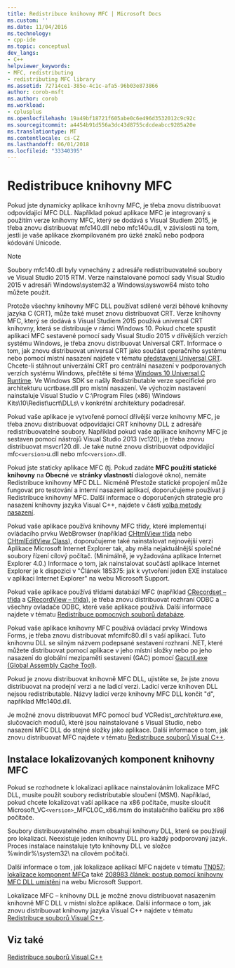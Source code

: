```yaml
---
title: Redistribuce knihovny MFC | Microsoft Docs
ms.custom: ''
ms.date: 11/04/2016
ms.technology:
- cpp-ide
ms.topic: conceptual
dev_langs:
- C++
helpviewer_keywords:
- MFC, redistributing
- redistributing MFC library
ms.assetid: 72714ce1-385e-4c1c-afa5-96b03e873866
author: corob-msft
ms.author: corob
ms.workload:
- cplusplus
ms.openlocfilehash: 19a49bf18721f605abe0c6e496d3532012c9c92c
ms.sourcegitcommit: a4454b91d556a3dc43d8755cdcdeabcc9285a20e
ms.translationtype: MT
ms.contentlocale: cs-CZ
ms.lasthandoff: 06/01/2018
ms.locfileid: "33340395"
---
```

# <a name="redistributing-the-mfc-library"></a>Redistribuce knihovny MFC
Pokud jste dynamicky aplikace knihovny MFC, je třeba znovu distribuovat odpovídající MFC DLL. Například pokud aplikace MFC je integrovaný s použitím verze knihovny MFC, který se dodává s Visual Studiem 2015, je třeba znovu distribuovat mfc140.dll nebo mfc140u.dll, v závislosti na tom, jestli je vaše aplikace zkompilovaném pro úzké znaků nebo podpora kódování Unicode.  
  
> [!NOTE]
>  Soubory mfc140.dll byly vynechány z adresáře redistribuovatelné soubory ve Visual Studio 2015 RTM. Verze nainstalované pomocí sady Visual Studio 2015 v adresáři Windows\system32 a Windows\syswow64 místo toho můžete použít.  
  
 Protože všechny knihovny MFC DLL používat sdílené verzi běhové knihovny jazyka C (CRT), může také muset znovu distribuovat CRT. Verze knihovny MFC, který se dodává s Visual Studiem 2015 používá universal CRT knihovny, která se distribuuje v rámci Windows 10. Pokud chcete spustit aplikaci MFC sestavené pomocí sady Visual Studio 2015 v dřívějších verzích systému Windows, je třeba znovu distribuovat Universal CRT. Informace o tom, jak znovu distribuovat universal CRT jako součást operačního systému nebo pomocí místní nasazení najdete v tématu [představení Universal CRT](http://go.microsoft.com/fwlink/p/?linkid=617977). Chcete-li stáhnout univerzální CRT pro centrální nasazení v podporovaných verzích systému Windows, přečtěte si téma [Windows 10 Universal C Runtime](http://go.microsoft.com/fwlink/p/?LinkId=619489). Ve Windows SDK se našly Redistributable verze specifické pro architekturu ucrtbase.dll pro místní nasazení. Ve výchozím nastavení nainstaluje Visual Studio v C:\Program Files (x86) \Windows Kits\10\Redist\ucrt\DLLs\ v konkrétní architektury podadresář.  
  
 Pokud vaše aplikace je vytvořené pomocí dřívější verze knihovny MFC, je třeba znovu distribuovat odpovídající CRT knihovny DLL z adresáře redistribuovatelné soubory. Například pokud vaše aplikace knihovny MFC je sestaven pomocí nástrojů Visual Studio 2013 (vc120), je třeba znovu distribuovat msvcr120.dll. Je také nutné znovu distribuovat odpovídající mfc`<version>`u.dll nebo mfc`<version>`.dll.  
  
 Pokud jste staticky aplikace MFC (tj. Pokud zadáte **MFC použití statické knihovny** na **Obecné** ve **stránky vlastností** dialogové okno), nemáte Redistribuce knihovny MFC DLL. Nicméně Přestože statické propojení může fungovat pro testování a interní nasazení aplikací, doporučujeme používat ji Redistribuce knihovny MFC. Další informace o doporučených strategie pro nasazení knihovny jazyka Visual C++, najdete v části [volba metody nasazení](../ide/choosing-a-deployment-method.md).  
  
 Pokud vaše aplikace používá knihovny MFC třídy, které implementují ovládacího prvku WebBrowser (například [CHtmlView třída](../mfc/reference/chtmlview-class.md) nebo [CHtmlEditView Class](../mfc/reference/chtmleditview-class.md)), doporučujeme také nainstalovat nejnovější verzi Aplikace Microsoft Internet Explorer tak, aby měla nejaktuálnější společné soubory řízení cílový počítač. (Minimálně, je vyžadována aplikace Internet Explorer 4.0.) Informace o tom, jak nainstalovat součástí aplikace Internet Explorer je k dispozici v "Článek 185375: jak k vytvoření jeden EXE instalace v aplikaci Internet Explorer" na webu Microsoft Support.  
  
 Pokud vaše aplikace používá třídami databází MFC (například [CRecordset – třída](../mfc/reference/crecordset-class.md) a [CRecordView – třída](../mfc/reference/crecordview-class.md)), je třeba znovu distribuovat rozhraní ODBC a všechny ovladače ODBC, které vaše aplikace používá. Další informace najdete v tématu [Redistribuce pomocných souborů databáze](../ide/redistributing-database-support-files.md).  
  
 Pokud vaše aplikace knihovny MFC používá ovládací prvky Windows Forms, je třeba znovu distribuovat mfcmifc80.dll s vaší aplikací. Tuto knihovnu DLL se silným názvem podepsané sestavení rozhraní .NET, které můžete distribuovat pomocí aplikace v jeho místní složky nebo po jeho nasazení do globální mezipaměti sestavení (GAC) pomocí [Gacutil.exe (Global Assembly Cache Tool)](/dotnet/framework/tools/gacutil-exe-gac-tool).  
  
 Pokud je znovu distribuovat knihovně MFC DLL, ujistěte se, že jste znovu distribuovat na prodejní verzi a ne ladicí verzi. Ladicí verze knihoven DLL nejsou redistributable. Názvy ladicí verze knihovny MFC DLL končit "d", například Mfc140d.dll.  
  
 Je možné znovu distribuovat MFC pomocí buď VCRedist_*architektura*.exe, slučovacích modulů, které jsou nainstalované s Visual Studio, nebo nasazení MFC DLL do stejné složky jako aplikace. Další informace o tom, jak znovu distribuovat MFC najdete v tématu [Redistribuce souborů Visual C++](../ide/redistributing-visual-cpp-files.md).  
  
## <a name="installation-of-localized-mfc-components"></a>Instalace lokalizovaných komponent knihovny MFC  
 Pokud se rozhodnete k lokalizaci aplikace nainstalováním lokalizace MFC DLL, musíte použít soubory redistributable sloučení (MSM). Například, pokud chcete lokalizovat vaší aplikace na x86 počítače, musíte sloučit Microsoft_VC`<version>`_MFCLOC_x86.msm do instalačního balíčku pro x86 počítače.  
  
 Soubory distribuovatelného .msm obsahují knihovny DLL, které se používají pro lokalizaci. Neexistuje jeden knihovny DLL pro každý podporovaný jazyk. Proces instalace nainstaluje tyto knihovny DLL ve složce %windir%\system32\ na cílovém počítači.  
  
 Další informace o tom, jak lokalizace aplikací MFC najdete v tématu [TN057: lokalizace komponent MFC](../mfc/tn057-localization-of-mfc-components.md)a také [208983 článek: postup pomocí knihovny MFC DLL umístění](http://go.microsoft.com/fwlink/p/?linkid=198025) na webu Microsoft Support.  
  
 Lokalizace MFC – knihovny DLL je možné znovu distribuovat nasazením knihovně MFC DLL v místní složce aplikace. Další informace o tom, jak znovu distribuovat knihovny jazyka Visual C++ najdete v tématu [Redistribuce souborů Visual C++](../ide/redistributing-visual-cpp-files.md).  
  
## <a name="see-also"></a>Viz také  
 [Redistribuce souborů Visual C++](../ide/redistributing-visual-cpp-files.md)